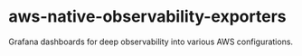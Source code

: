 # aws-native-observability-exporters
Grafana dashboards for deep observability into various AWS configurations.

